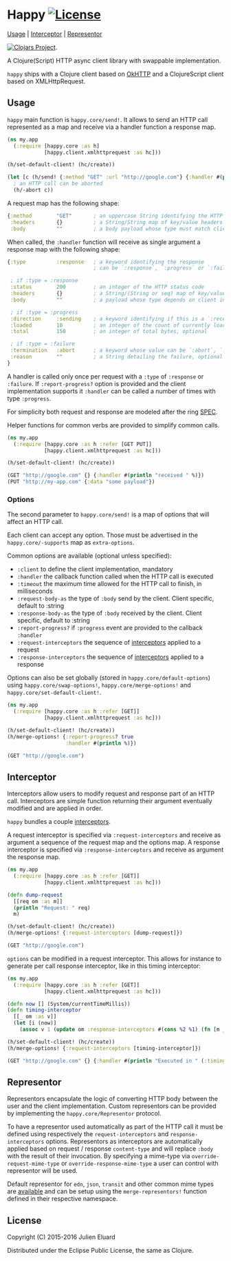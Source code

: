 # Happy [![License](http://img.shields.io/badge/license-EPL-blue.svg?style=flat)](https://www.eclipse.org/legal/epl-v10.html)

[Usage](#usage) | [Interceptor](#interceptor) | [Representor](#representor)

[![Clojars Project](http://clojars.org/happy/latest-version.svg)](http://clojars.org/happy).

A Clojure(Script) HTTP async client library with swappable implementation.

`happy` ships with a Clojure client based on [OkHTTP](http://square.github.io/okhttp/) and a ClojureScript client based on XMLHttpRequest.

## Usage

`happy` main function is `happy.core/send!`. It allows to send an HTTP call represented as a map and receive via a handler function a response map.

```clojure
(ns my.app
  (:require [happy.core :as h]
            [happy.client.xmlhttprequest :as hc]))

(h/set-default-client! (hc/create))

(let [c (h/send! {:method "GET" :url "http://google.com"} {:handler #(println "received " %)})]
  ; an HTTP call can be aborted
  (h/-abort c))
```

A request map has the following shape:

```clojure
{:method        "GET"       ; an uppercase String identifying the HTTP method used
 :headers       {}          ; a String/String map of key/value headers
 :body          ""          ; a body payload whose type must match client implementation capacities}
```

When called, the `:handler` function will receive as single argument a response map with the following shape:

```clojure
{:type          :response   ; a keyword identifying the response
                            ; can be `:response`, `:progress` or `:failure`

 ; if :type = :response
 :status        200         ; an integer of the HTTP status code
 :headers       {}          ; a String/(String or seq) map of key/value headers
 :body          ""          ; a payload whose type depends on client implementation

 ; if :type = :progress
 :direction     :sending    ; a keyword identifying if this is a `:receiving` or `:sending` progress
 :loaded        10          ; an integer of the count of currently loaded bytes, optional
 :total         150         ; an integer of total bytes, optional

 ; if :type = :failure
 :termination   :abort      ; a keyword whose value can be `:abort`, `:timeout` or `:network`
 :reason        ""          ; a String detailing the failure, optional
}
```

A handler is called only once per request with a `:type` of `:response` or `:failure`.
If `:report-progress?` option is provided and the client implementation supports it `:handler` can be called a number of times with type `:progress`.

For simplicity both request and response are modeled after the ring [SPEC](https://github.com/ring-clojure/ring/blob/master/SPEC).

Helper functions for common verbs are provided to simplify common calls.

```clojure
(ns my.app
  (:require [happy.core :as h :refer [GET PUT]]
            [happy.client.xmlhttprequest :as hc]))

(h/set-default-client! (hc/create))

(GET "http://google.com" {} {:handler #(println "received " %)})
(PUT "http://my-app.com" {:data "some payload"})
```

### Options

The second parameter to `happy.core/send!` is a map of options that will affect an HTTP call.

Each client can accept any option. Those must be advertised in the `happy.core/-supports` map as `extra-options`.

Common options are available (optional unless specified):

* `:client` to define the client implementation, mandatory
* `:handler` the callback function called when the HTTP call is executed
* `:timeout` the maximum time allowed for the HTTP call to finish, in milliseconds
* `:request-body-as` the type of `:body` send by the client. Client specific, default to :string
* `:response-body-as` the type of `:body` received by the client. Client specific, default to :string
* `:report-progress?` if `:progress` event are provided to the callback `:handler`
* `:request-interceptors` the sequence of [interceptors](#interceptor) applied to a request
* `:response-interceptors` the sequence of [interceptors](#interceptor) applied to a response

Options can also be set globally (stored in `happy.core/default-options`) using `happy.core/swap-options!`, `happy.core/merge-options!` and `happy.core/set-default-client!`.

```clojure
(ns my.app
  (:require [happy.core :as h :refer [GET]]
            [happy.client.xmlhttprequest :as hc]))

(h/set-default-client! (hc/create))
(h/merge-options! {:report-progress? true
                   :handler #(println %)})

(GET "http://google.com")
```

## Interceptor

Interceptors allow users to modify request and response part of an HTTP call. Interceptors are simple function returning their argument eventually modified and are applied in order.

`happy` bundles a couple [interceptors](https://github.com/jeluard/happy/blob/master/src/happy/interceptors.cljc).

A request interceptor is specified via `:request-interceptors` and receive as argument a sequence of the request map and the options map.
A response interceptor is specified via `:response-interceptors` and receive as argument the response map.

```clojure
(ns my.app
  (:require [happy.core :as h :refer [GET]]
            [happy.client.xmlhttprequest :as hc]))

(defn dump-request
  [[req om :as m]]
  (println "Request: " req)
  m)

(h/set-default-client! (hc/create))
(h/merge-options! {:request-interceptors [dump-request]})

(GET "http://google.com")
```

`options` can be modified in a request interceptor. This allows for instance to generate per call response interceptor, like in this timing interceptor:

```clojure
(ns my.app
  (:require [happy.core :as h :refer [GET]]
            [happy.client.xmlhttprequest :as hc]))

(defn now [] (System/currentTimeMillis))
(defn timing-interceptor
  [[_ om :as v]]
  (let [i (now)]
    (assoc v 1 (update om :response-interceptors #(cons %2 %1) (fn [m _] (assoc m :timing (- (now) i)))))))

(h/set-default-client! (hc/create))
(h/merge-options! {:request-interceptors [timing-interceptor]})

(GET "http://google.com" {} {:handler #(println "Executed in " (:timing %) "ms")})
```

## Representor

Representors encapsulate the logic of converting HTTP body between the user and the client implementation. Custom representors can be provided by implementing the `happy.core/Representor` protocol.

To have a representor used automatically as part of the HTTP call it must be defined using respectively the `request-interceptors` and `response-interceptors` options.
Representors as interceptors are automatically applied based on request / response `content-type` and will replace `:body` with the result of their invocation. By specifying a mime-type via `override-request-mime-type` or `override-response-mime-type` a user can control with representor will be used.

Default representor for `edn`, `json`, `transit`  and other common mime types are [available](https://github.com/jeluard/happy/tree/master/src/happy/representor) and can be setup using the `merge-representors!` function defined in their respective namespace.

## License

Copyright (C) 2015-2016 Julien Eluard

Distributed under the Eclipse Public License, the same as Clojure.

